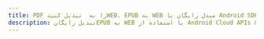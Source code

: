 ---title: PDF را به  تبدیل کنیدWEB، EPUB به WEB مبدل رایگان یا Android SDKdescription: تبدیل رایگانEPUB به WEB با استفاده از Android Cloud APIs & SDK همچنین اسناد PDF را در Cloud ایجاد، ویرایش و رندر کنید.---